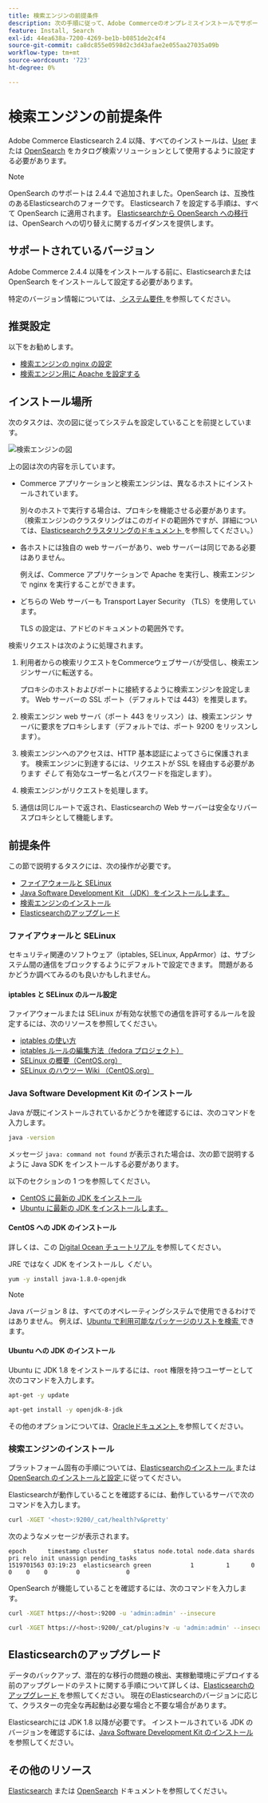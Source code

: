 ```yaml
---
title: 検索エンジンの前提条件
description: 次の手順に従って、Adobe Commerceのオンプレミスインストールでサポートされる検索エンジンソフトウェアをインストールし設定します。
feature: Install, Search
exl-id: 44ea638a-7200-4269-be1b-b0851de2c4f4
source-git-commit: ca8dc855e0598d2c3d43afae2e055aa27035a09b
workflow-type: tm+mt
source-wordcount: '723'
ht-degree: 0%

---
```


# 検索エンジンの前提条件

Adobe Commerce Elasticsearch 2.4 以降、すべてのインストールは、[User](https://www.elastic.co) または [OpenSearch](https://opensearch.org/) をカタログ検索ソリューションとして使用するように設定する必要があります。

>[!NOTE]
>
>OpenSearch のサポートは 2.4.4 で追加されました。OpenSearch は、互換性のあるElasticsearchのフォークです。 Elasticsearch 7 を設定する手順は、すべて OpenSearch に適用されます。 [Elasticsearchから OpenSearch への移行 ](../../../upgrade/prepare/opensearch-migration.md) は、OpenSearch への切り替えに関するガイダンスを提供します。

## サポートされているバージョン

Adobe Commerce 2.4.4 以降をインストールする前に、Elasticsearchまたは OpenSearch をインストールして設定する必要があります。

特定のバージョン情報については、[ システム要件 ](../../system-requirements.md) を参照してください。

## 推奨設定

以下をお勧めします。

* [検索エンジンの nginx の設定](configure-nginx.md)
* [検索エンジン用に Apache を設定する](configure-apache.md)

## インストール場所

次のタスクは、次の図に従ってシステムを設定していることを前提としています。

![ 検索エンジンの図 ](../../../assets/installation/search-engine-config.svg)

上の図は次の内容を示しています。

* Commerce アプリケーションと検索エンジンは、異なるホストにインストールされています。

  別々のホストで実行する場合は、プロキシを機能させる必要があります。 （検索エンジンのクラスタリングはこのガイドの範囲外ですが、詳細については、[Elasticsearchクラスタリングのドキュメント ](https://www.elastic.co/guide/en/elasticsearch/guide/current/distributed-cluster.html) を参照してください。）

* 各ホストには独自の web サーバーがあり、web サーバーは同じである必要はありません。

  例えば、Commerce アプリケーションで Apache を実行し、検索エンジンで nginx を実行することができます。

* どちらの Web サーバーも Transport Layer Security （TLS）を使用しています。

  TLS の設定は、アドビのドキュメントの範囲外です。

検索リクエストは次のように処理されます。

1. 利用者からの検索リクエストをCommerceウェブサーバが受信し、検索エンジンサーバに転送する。

   プロキシのホストおよびポートに接続するように検索エンジンを設定します。 Web サーバーの SSL ポート（デフォルトでは 443）を推奨します。

1. 検索エンジン web サーバ（ポート 443 をリッスン）は、検索エンジン サーバに要求をプロキシします（デフォルトでは、ポート 9200 をリッスンします）。

1. 検索エンジンへのアクセスは、HTTP 基本認証によってさらに保護されます。 検索エンジンに到達するには、リクエストが SSL を経由する必要があります *そして* 有効なユーザー名とパスワードを指定します）。

1. 検索エンジンがリクエストを処理します。

1. 通信は同じルートで返され、Elasticsearchの Web サーバーは安全なリバースプロキシとして機能します。

## 前提条件

この節で説明するタスクには、次の操作が必要です。

* [ファイアウォールと SELinux](#firewall-and-selinux)
* [Java Software Development Kit （JDK）をインストールします。](#install-the-java-software-development-kit)
* [検索エンジンのインストール](#install-the-search-engine)
* [Elasticsearchのアップグレード](#upgrading-elasticsearch)

### ファイアウォールと SELinux

セキュリティ関連のソフトウェア（iptables, SELinux, AppArmor）は、サブシステム間の通信をブロックするようにデフォルトで設定できます。 問題があるかどうか調べてみるのも良いかもしれません。

#### iptables と SELinux のルール設定

ファイアウォールまたは SELinux が有効な状態での通信を許可するルールを設定するには、次のリソースを参照してください。

* [iptables の使い方 ](https://help.ubuntu.com/community/IptablesHowTo)
* [iptables ルールの編集方法（fedora プロジェクト） ](https://fedoraproject.org/wiki/How_to_edit_iptables_rules)
* [SELinux の概要（CentOS.org） ](https://www.centos.org)
* [SELinux のハウツー Wiki （CentOS.org） ](https://wiki.centos.org/HowTos/SELinux)

### Java Software Development Kit のインストール

Java が既にインストールされているかどうかを確認するには、次のコマンドを入力します。

```bash
java -version
```

メッセージ `java: command not found` が表示された場合は、次の節で説明するように Java SDK をインストールする必要があります。

以下のセクションの 1 つを参照してください。

* [CentOS に最新の JDK をインストール](#install-the-jdk-on-centos)
* [Ubuntu に最新の JDK をインストールします。](#install-the-jdk-on-ubuntu)

#### CentOS への JDK のインストール

詳しくは、この [Digital Ocean チュートリアル ](https://www.digitalocean.com/community/tutorials/how-to-install-java-on-centos-and-fedora#install-oracle-java-8) を参照してください。

JRE ではなく JDK をインストールし *くだ* い。

```bash
yum -y install java-1.8.0-openjdk
```

>[!NOTE]
>
>Java バージョン 8 は、すべてのオペレーティングシステムで使用できるわけではありません。 例えば、[Ubuntu で利用可能なパッケージのリストを検索 ](https://packages.ubuntu.com/) できます。

#### Ubuntu への JDK のインストール

Ubuntu に JDK 1.8 をインストールするには、`root` 権限を持つユーザーとして次のコマンドを入力します。

```bash
apt-get -y update
```

```bash
apt-get install -y openjdk-8-jdk
```

その他のオプションについては、[Oracleドキュメント ](https://docs.oracle.com/javase/8/docs/technotes/guides/install/install_overview.html) を参照してください。

### 検索エンジンのインストール

プラットフォーム固有の手順については、[Elasticsearchのインストール ](https://www.elastic.co/guide/en/elasticsearch/reference/current/install-elasticsearch.html) または [OpenSearch のインストールと設定 ](https://opensearch.org/docs/latest/opensearch/install/index/) に従ってください。

Elasticsearchが動作していることを確認するには、動作しているサーバで次のコマンドを入力します。

```bash
curl -XGET '<host>:9200/_cat/health?v&pretty'
```

次のようなメッセージが表示されます。

```
epoch      timestamp cluster       status node.total node.data shards pri relo init unassign pending_tasks
1519701563 03:19:23  elasticsearch green           1         1      0   0    0    0        0             0
```

OpenSearch が機能していることを確認するには、次のコマンドを入力します。

```bash
curl -XGET https://<host>:9200 -u 'admin:admin' --insecure
```

```bash
curl -XGET https://<host>:9200/_cat/plugins?v -u 'admin:admin' --insecure
```

## Elasticsearchのアップグレード

データのバックアップ、潜在的な移行の問題の検出、実稼動環境にデプロイする前のアップグレードのテストに関する手順について詳しくは、[Elasticsearchのアップグレード ](https://www.elastic.co/guide/en/elasticsearch/reference/current/setup-upgrade.html) を参照してください。 現在のElasticsearchのバージョンに応じて、クラスターの完全な再起動は必要な場合と不要な場合があります。

Elasticsearchには JDK 1.8 以降が必要です。 インストールされている JDK のバージョンを確認するには、[Java Software Development Kit のインストール ](#install-the-java-software-development-kit) を参照してください。

## その他のリソース

[Elasticsearch](https://www.elastic.co/guide/en/elasticsearch/reference/current/index.html) または [OpenSearch](https://opensearch.org/docs/latest/) ドキュメントを参照してください。
